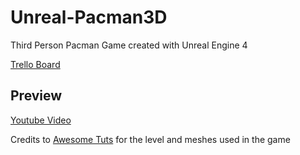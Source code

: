 # Unreal-Pacman3D
Third Person Pacman Game created with Unreal Engine 4

[Trello Board](https://trello.com/b/jahQA1Yh/pacman3due4)

## Preview
[Youtube Video](https://youtu.be/Rlz6T6wcu2s)

Credits to [Awesome Tuts](https://www.youtube.com/channel/UC5c-DuzPdH9iaWYdI0v0uzw) for the level and meshes used in the game

